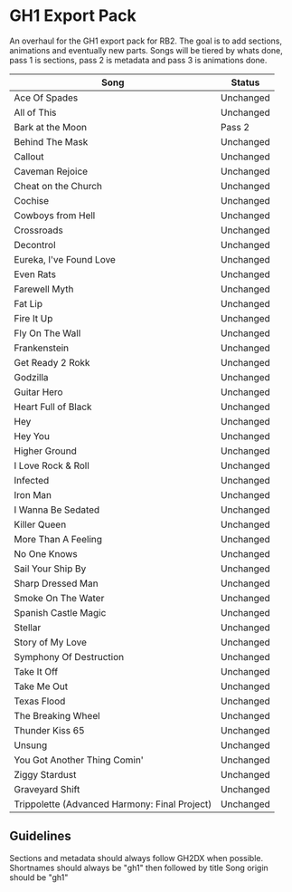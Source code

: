 # GH1 Export Pack
 An overhaul for the GH1 export pack for RB2. The goal is to add sections, animations and eventually new parts. Songs will be tiered by whats done, pass 1 is sections, pass 2 is metadata and pass 3 is animations done.
 
| Song  | Status |
| ------------- | ------------- |
| Ace Of Spades  | Unchanged  |
| All of This  | Unchanged  |
| Bark at the Moon  | Pass 2  |
| Behind The Mask  | Unchanged  |
| Callout  | Unchanged  |
| Caveman Rejoice  | Unchanged  |
| Cheat on the Church  | Unchanged  |
| Cochise  | Unchanged  |
| Cowboys from Hell  | Unchanged  |
| Crossroads  | Unchanged  |
| Decontrol  | Unchanged  |
| Eureka, I've Found Love  | Unchanged  |
| Even Rats  | Unchanged  |
| Farewell Myth  | Unchanged  |
| Fat Lip  | Unchanged  |
| Fire It Up  | Unchanged  |
| Fly On The Wall  | Unchanged  |
| Frankenstein  | Unchanged  |
| Get Ready 2 Rokk  | Unchanged  |
| Godzilla  | Unchanged  |
| Guitar Hero  | Unchanged  |
| Heart Full of Black  | Unchanged  |
| Hey  | Unchanged  |
| Hey You  | Unchanged  |
| Higher Ground  | Unchanged  |
| I Love Rock & Roll  | Unchanged  |
| Infected  | Unchanged  |
| Iron Man  | Unchanged  |
| I Wanna Be Sedated  | Unchanged  |
| Killer Queen  | Unchanged  |
| More Than A Feeling  | Unchanged  |
| No One Knows  | Unchanged  |
| Sail Your Ship By  | Unchanged  |
| Sharp Dressed Man  | Unchanged  |
| Smoke On The Water  | Unchanged  |
| Spanish Castle Magic  | Unchanged  |
| Stellar  | Unchanged  |
| Story of My Love  | Unchanged  |
| Symphony Of Destruction  | Unchanged  |
| Take It Off  | Unchanged  |
| Take Me Out  | Unchanged  |
| Texas Flood  | Unchanged  |
| The Breaking Wheel  | Unchanged  |
| Thunder Kiss 65  | Unchanged  |
| Unsung  | Unchanged  |
| You Got Another Thing Comin'  | Unchanged  |
| Ziggy Stardust  | Unchanged  |
| Graveyard Shift  | Unchanged  |
| Trippolette (Advanced Harmony: Final Project)  | Unchanged  |

## Guidelines
Sections and metadata should always follow GH2DX when possible.
Shortnames should always be "gh1" then followed by title
Song origin should be "gh1"